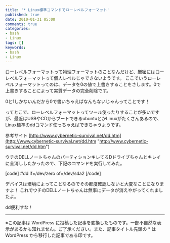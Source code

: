 ```yaml
---
title: '* Linux標準コマンドでローレベルフォーマット'
published: true
date: 2010-01-31 05:00
comments: true
categories:
- bash
- Linux
tags: []
keywords:
- bash
- Linux
---
```

ローレベルフォーマットって物理フォーマットのことなんだけど、厳密にはローレベルフォーマットって個人レベルじゃできないようです。
ここでいうローレベルフォーマットってのは、データを0の値で上書きすることをさします。0で上書きすることによって実質データの完全削除です。

0と1しかないんだから0で書いちゃえばなんもないじゃんってことです！

ってとこで、ローレベルフォーマットってツール使ったりすることが多いですが、最近はUSBやCDからブートできるubuntuとかLinuxがたくさんあるので、Linux標準のddコマンド使っちゃえばできちゃうようです。

参考サイト
[http://www.cybernetic-survival.net/dd.htm](http://www.cybernetic-survival.net/dd.htm "http://www.cybernetic-survival.net/dd.htm")

ウチのDELLノートちゃんのパーティションキレてるDドライブちゃんとキレイに全消ししたかったので、下記のコマンドを実行してみた。

[code]
#dd if=/dev/zero of=/dev/sda2
[/code]

デバイスは環境によってことなるのでその都度確認しないと大変なことになりますよ！
これでウチのDELLノートちゃんは無事にデータが消えやがってくれましたよ。

dd便利すな！

---
※この記事は WordPress に投稿した記事を変換したものです。一部不自然な表示があるかも知れません。ご了承ください。また、記事タイトル先頭の * は WordPress から移行した記事である印です。
